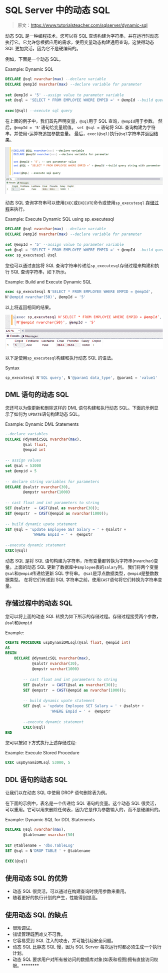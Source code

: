 # SQL Server 中的动态 SQL

> 原文：<https://www.tutorialsteacher.com/sqlserver/dynamic-sql>

动态 SQL 是一种编程技术，您可以将 SQL 查询构建为字符串，并在运行时动态执行它。它允许您根据应用的需求，使用变量动态构建通用查询。这使得动态 SQL 更加灵活，因为它不是硬编码的。

例如，下面是一个动态 SQL。

Example: Dynamic SQL 

```sql
DECLARE @sql nvarchar(max) --declare variable
DECLARE @empId nvarchar(max) --declare variable for parameter

set @empId = '5' --assign value to parameter variable
set @sql = 'SELECT * FROM EMPLOYEE WHERE EMPID =' + @empId --build query string with parameter

exec(@sql) --execute sql query 
```

在上面的例子中，我们首先声明变量，`@sql`用于 SQL 查询，`@empId`用于参数。 然后，`@empId = '5'`语句给变量赋值。 `set @sql =` 语句将 SQL 查询构建为字符串，并使用`+`运算符追加参数变量。 最后，`exec(@sql)`执行`@sql`字符串并返回结果。

[![](img/765c8c899f309e7f75490fd2ad4b3dfd.png)](../../Content/images/sqlserver/dynamicsql1.png)

动态 SQL 查询字符串可以使用`EXEC`或`EXECUTE`命令或使用`sp_executesql` [存储过程](/sqlserver/stored-procedures)来执行。

Example: Execute Dynamic SQL using sp_executesql 

```sql
DECLARE @sql nvarchar(max) --declare variable
DECLARE @empId nvarchar(max) --declare variable for parameter

set @empId = '5' --assign value to parameter variable
set @sql = 'SELECT * FROM EMPLOYEE WHERE EMPID =' + @empId --build query string with parameter
exec sp_executesql @sql 
```

您也可以通过直接将 SQL 查询字符串传递给`sp_executesql`存储过程来构建和执行 SQL 查询字符串，如下所示。

Example: Build and Execute Dynamic SQL 

```sql
exec sp_executesql N'SELECT * FROM EMPLOYEE WHERE EMPID = @empId', 
N'@empid nvarchar(50)', @empId = '5' 
```

以上将返回相同的结果。

[![](img/61bfc827c5e2c17049ad24d641d1a996.png)](../../Content/images/sqlserver/dynamicsql2.png)

以下是使用`sp_executesql`构建和执行动态 SQL 的语法。

Syntax 

```sql
sp_executesql N'SQL query', N'@param1 data_type', @param1 = 'value1' 
```

## DML 语句的动态 SQL

您还可以为像更新和删除这样的 DML 语句构建和执行动态 SQL。下面的示例显示了如何为 `UPDATE`语句构建动态 SQL。

Example: Dynamic DML Statements 

```sql
--declare variables
DECLARE @dynamicSQL nvarchar(max),
        @sal float,
        @empid int

-- assign values
set @sal = 53000 
set @empid = 5

-- declare string variables for parameters
DECLARE @salstr nvarchar(30),
        @empstr varchar(1000)

-- cast float and int parameters to string
SET @salstr  = CAST(@sal as nvarchar(30));
SET @empstr  = CAST(@empid as nvarchar(1000));

-- build dynamic upate statement
SET @sql = 'update Employee SET Salary = ' + @salstr +
            'WHERE EmpId = ' +  @empstr 

--execute dynamic statement
EXEC(@sql) 
```

动态 SQL 是将 SQL 语句构建为字符串，所有变量都转换为字符串(nvarchar)变量。上面的动态 SQL 更新了数据库中`Employee`表的`salary`列。 我们将两个变量`@sal`和`@empid`传递给更新 SQL 字符串。 `@sal`是浮点数据类型，`@empid`是整数数据类型。 在将它们传递到 SQL 字符串之前，使用`CAST`语句将它们转换为字符串变量。

## 存储过程中的动态 SQL

您可以将上面的动态 SQL 转换为如下所示的存储过程。存储过程接受两个参数，`@sal`和`@empid`

Example: 

```sql
CREATE PROCEDURE uspDynamiDMLsql(@sal float, @empid int)
AS
BEGIN
	DECLARE @dynamicSQL nvarchar(max),
            @salstr nvarchar(30),
            @empstr varchar(1000)

        -- cast float and int parameters to string
        SET @salstr  = CAST(@sal as nvarchar(30));
        SET @empstr  = CAST(@empid as nvarchar(1000));

        -- build dynamic upate statement
        SET @sql = 'update Employee SET Salary = ' + @salstr +
                    'WHERE EmpId = ' +  @empstr 

        --execute dynamic statement
        EXEC(@sql)
END 
```

您可以按如下方式执行上述存储过程:

Example: Execute Stored Procedure 

```sql
EXEC uspDynamiDMLsql 53000, 5 
```

## DDL 语句的动态 SQL

让我们以在动态 SQL 中使用 DROP 语句删除表为例。

在下面的示例中，表名是一个传递给 SQL 语句的变量。这个动态 SQL 很灵活，可以重用。它可以用来删除任何表，因为它是作为参数输入的，而不是硬编码的。

Example: Dynamic SQL for DDL Statements 

```sql
DECLARE @sql nvarchar(max),
        @tablename nvarchar(50)

SET @tablename = 'dbo.TableLog'
SET @sql = N'DROP TABLE ' + @tablename

EXEC(@sql) 
```

## 使用动态 SQL 的优势

*   动态 SQL 很灵活，可以通过在构建查询时使用参数来重用。
*   随着更好的执行计划的产生，性能得到提高。

## 使用动态 SQL 的缺点

*   很难调试。
*   错误管理既困难又不可靠。
*   它容易受到 SQL 注入的攻击，并可能引起安全问题。
*   动态 SQL 比静态 SQL 慢，因为 SQL Server 每次运行时都必须生成一个执行计划。
*   动态 SQL 要求用户对所有被访问的数据库对象(如表和视图)拥有直接访问权限。********